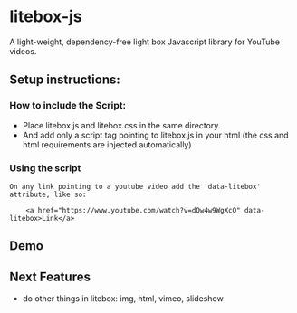 # litebox-js
A light-weight, dependency-free light box Javascript library for YouTube videos.

## Setup instructions:
  ### How to include the Script:
  * Place litebox.js and litebox.css in the same directory.
  * And add only a script tag pointing to litebox.js in your html (the css and html requirements are injected automatically)
  ### Using the script
  
    On any link pointing to a youtube video add the 'data-litebox' attribute, like so:
        
        <a href="https://www.youtube.com/watch?v=dQw4w9WgXcQ" data-litebox>Link</a>
        
## Demo

## Next Features

* do other things in litebox: img, html, vimeo, slideshow
